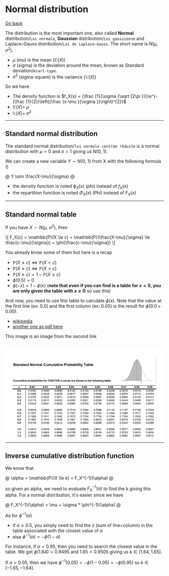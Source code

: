 # Normal distribution

[Go back](..#distributions)

The distribution is the most important one, also called **Normal** distribution/``Loi normale``, **Gaussian** distribution/``Loi gaussienne`` and Laplace–Gauss distribution/``Loi de Laplace-Gauss``. The short name is $N(\mu, \sigma^2)$.

* $\mu$ (mu) is the mean ($\mathbb{E}(X)$)
* $\sigma$ (sigma) is the deviation around the mean,
  known as Standard deviation/`écart-type`.
* $\sigma^2$ (sigma-square) is the variance ($\mathbb{V}(X)$)

So we have

* The density function is $f_X(x) = {\frac {1}{\sigma {\sqrt {2\pi }}}}e^{-{\frac {1}{2}}\left({\frac {x-\mu }{\sigma }}\right)^{2}}$
* $\mathbb{E}(X) = \ \mu$
* $\mathbb{V}(X) = \ \sigma^2$

<hr class="sr">

## Standard normal distribution

The standard normal distribution/`loi normale centrée réduite`
is a normal distribution with $\mu=0$ and $\sigma=1$
giving us $N(0,\ 1)$.

We can create a new variable $Y \sim N(0,\ 1)$
from X with the following formula ()

@
Y \sim \frac{X-\mu}{\sigma}
@

* the density function is noted $\phi_X(x)$ (phi) instead of $f_X(x)$
* the repartition function is noted $\Phi_X(x)$ (Phi) instead of $F_X(x)$

<hr class="sl">

## Standard normal table

If you have $X \sim N(\mu,\ \sigma^2)$, then

<div>
\[
F_X(c) = \mathbb{P}(X \le c)
= \mathbb{P}(\frac{X-\mu}{\sigma} \le \frac{c-\mu}{\sigma})
= \phi(\frac{c-\mu}{\sigma})
\]
</div>

You already know some of them but here is a recap

* $\mathbb{P}(X \le c) \Leftrightarrow \mathbb{P}(X \lt c)$
* $\mathbb{P}(X \ge c) \Leftrightarrow \mathbb{P}(X \gt c)$
* $\mathbb{P}(X \ge c) = 1 - \mathbb{P}(X \le c)$
* $\phi(0.5) = 0$
* $\phi(-x) = 1 - \phi(x)$ (**note that even if you can find 
  is a table for $x \lt 0$, you are only given the table with $x \ge 0$**
  so use this)

And now, you need to use this table to calculate
$\phi(x)$.
Note that the value at the first line (ex: 0.0)
and the first column (ex: 0.00) is
the result for $\phi(0.0 + 0.00)$.

* [wikipedia](https://en.wikipedia.org/wiki/Standard_normal_table)
* [another one as pdf here](https://www.math.arizona.edu/~jwatkins/normal-table.pdf)

This image is an image from the second link

<div style="height: 300px;overflow: auto;">

![normal-table](images/normal-table.png)
</div>

<hr class="sl">

## Inverse cumulative distribution function

We know that

@
\alpha = \mathbb{P}(X \le k) = F_X^{-1}(\alpha)
@

so given an alpha, we need to evaluate
$F_X^{-1}(\alpha)$ to find the k giving this alpha.
For a normal distribution, it's easier since we have

@
F_X^{-1}(\alpha) = \mu + \sigma * \phi^{-1}(\alpha)
@

As for $\phi^{-1}(\alpha)$

* if $\alpha \ge 0.5$, you simply need to find
  the z (sum of line+column) in the table
  associated with the closest value of $\alpha$
* else $\phi^{-1}(\alpha) = -\phi(1-\alpha)$

For instance, if $\alpha = 0.95$, then you need
to search the closest value in the table. We
got $\phi(1.64)=0.9495$ and $1.65=0.9505$ giving
us $k \in [1.64,1.65]$.

If $\alpha = 0.05$, then we have
$\phi^{-1}(0.05) = -\phi(1-0.05) = -\phi(0.95)$
so $k \in [-1.65,-1.64]$.